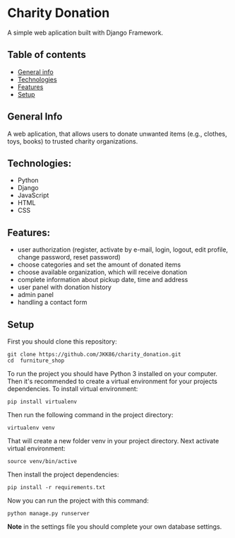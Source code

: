 # Charity Donation
A simple web aplication built with Django Framework.

## Table of contents
* [General info](#general-info)
* [Technologies](#technologies)
* [Features](#features)
* [Setup](#setup)

## General Info
A web aplication, that allows users to donate unwanted items (e.g., clothes, toys, books) to trusted charity organizations.

## Technologies:
- Python
- Django
- JavaScript
- HTML
- CSS

## Features:
- user authorization (register, activate by e-mail, login, logout, edit profile, change password, reset password)
- choose categories and set the amount of donated items
- choose available organization, which will receive donation
- complete information about pickup date, time and address
- user panel with donation history
- admin panel
- handling a contact form

## Setup

First you should clone this repository:
```
git clone https://github.com/JKK86/charity_donation.git
cd  furniture_shop
```

To run the project you should have Python 3 installed on your computer. Then it's recommended to create a virtual environment for your projects dependencies. To install virtual environment:
```
pip install virtualenv
```
Then run the following command in the project directory:
```
virtualenv venv
```
That will create a new folder venv in your project directory. Next activate virtual environment:
```
source venv/bin/active
```
Then install the project dependencies:
```
pip install -r requirements.txt
```
Now you can run the project with this command:
```
python manage.py runserver
```

**Note** in the settings file you should complete your own database settings.

